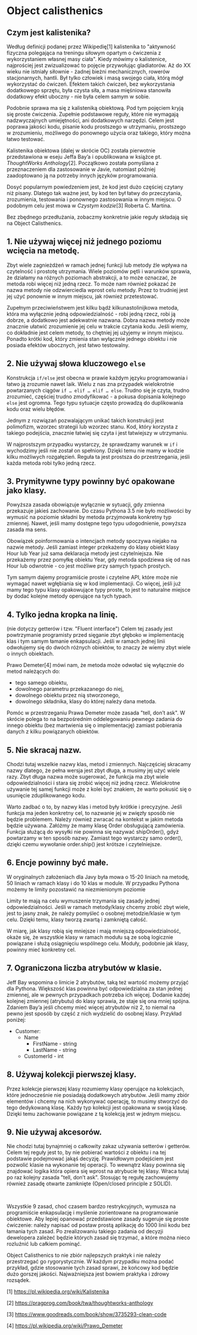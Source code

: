 # Object calisthenics

## Czym jest kalistenika?

Według definicji podanej przez Wikipedię[1] kalistenika to "aktywność fizyczna polegająca na	 treningu siłowym opartym o ćwiczenia z wykorzystaniem własnej masy ciała". Kiedy mówimy o kalistenice, najprościej jest zwizualizować to pojęcie przywołując gladiatorów. Aż do XX wieku nie istniały siłownie - żadnej bieżni mechanicznych, rowerów stacjonarnych, hantli. Był tylko człowiek i masą swojego ciała, którą mógł wykorzystać do ćwiczeń. Efektem takich ćwiczeń, bez wykorzystania dodatkowego sprzętu, była czysta siła, a masa mięśniowa stanowiła dodatkowy efekt uboczny - nie była celem samym w sobie.

Podobnie sprawa ma się z kalisteniką obiektową. Pod tym pojęciem kryją się proste ćwiczenia. Zupełnie podstawowe reguły, które nie wymagają nadzwyczajnych umiejętności, ani dodatkowych narzędzi. Celem jest poprawa jakości kodu, pisanie kodu prostszego w utrzymaniu, prostszego w zrozumieniu, możliwego do ponownego użycia oraz takiego, który można łatwo testować.

Kalistenika obiektowa (dalej w skrócie OC) została pierwotnie przedstawiona w eseju Jeffa Bay’a i opublikowana w książce pt. *ThoughtWorks Anthology*[2]. Początkowo została pomyślana z przeznaczeniem dla zastosowanie w Javie, natomiast później zaadoptowano ją na potrzeby innych języków programowania.

Dosyć popularnym powiedzeniem jest, że kod jest dużo częściej czytany niż pisany. Dlatego tak ważne jest, by kod ten był łatwy do przeczytania, zrozumienia, testowania i ponownego zastosowania w innym miejscu. O podobnym celu jest mowa w *Czystym kodzie*[3] Roberta C. Martina.

Bez zbędnego przedłużania, zobaczmy konkretnie jakie reguły składają się na Object Calisthenics.

## 1. Nie używaj więcej niż jednego poziomu wcięcia na metodę.

 Zbyt wiele zagnieżdżeń w ramach jednej funkcji lub metody źle wpływa na czytelność i prostotę utrzymania. Wiele poziomów pętli i warunków sprawia, że działamy na różnych poziomach abstrakcji, a to może oznaczać, że metoda robi więcej niż jedną rzecz. To może nam również pokazać że nazwa metody nie odzwierciedla wprost celu metody. Przez to trudniej jest jej użyć ponownie w innym miejscu, jak również przetestować.

 Zupełnym przeciwieństwem jest kilku bądź kilkunastolinijkowa metoda, która ma wyłącznie jedną odpowiedzialność - robi jedną rzecz, robi ją dobrze, a dodatkowo jest adekwatnie nazwana. Dobra nazwa metody może znacznie ułatwić zrozumienie jej celu w trakcie czytania kodu. Jeśli wiemy, co dokładnie jest celem metody, to chętniej jej użyjemy w innym miejscu. Ponadto krótki kod, który zmienia stan wyłącznie jednego obiektu i nie posiada efektów ubocznych, jest łatwo testowalny.

## 2. Nie używaj słowa kluczowego `else`

 Konstrukcja `if/else` jest obecna w prawie każdym języku programowania i łatwo ją zrozumie nawet laik. Wielu z nas zna przypadek wielokrotnie powtarzanych ciągów `if … elif … elif … else`. Trudno się je czyta, trudno zrozumieć, częściej trudno zmodyfikować - a pokusa dopisania kolejnego `else` jest ogromna. Tego typu sytuacje często prowadzą do duplikowania kodu oraz wielu błędów.

 Jednym z rozwiązań pozwalającym unikać takich konstrukcji jest polimofizm, wzorzec strategii lub wzorzec stanu. Kod, który korzysta z takiego podejścia, znacznie łatwiej się czyta i jest łatwiejszy w utrzymaniu.

 W najprostszym przypadku wystarczy, że sprawdzamy warunek w `if` i wychodzimy jeśli nie został on spełniony. Dzięki temu nie mamy w kodzie kilku możliwych rozgałęzień. Reguła ta jest prostsza do przestrzegania, jeśli każda metoda robi tylko jedną rzecz.

## 3. Prymitywne typy powinny być opakowane jako klasy.

 Powyższa zasada obowiązuje wyłącznie w sytuacji, gdy zmienna przekazuje jakieś zachowanie. Do czasu Pythona 3.5 nie było możliwości by wymusić na poziomie składni by metoda przyjmowała konkretny typ zmiennej. Nawet, jeśli mamy dostępne tego typu udogodnienie, powyższa zasada ma sens.

 Obowiązek poinformowania o intencjach metody spoczywa niejako na nazwie metody. Jeśli zamiast integer przekażemy do klasy obiekt klasy Hour lub Year już sama deklaracja metody jest czytelniejsza. Nie przekażemy przez pomyłkę obiektu Year, gdy metoda spodziewa się od nas Hour lub odwrotnie - co jest możliwe przy samych typach prostych.

 Tym samym dajemy programiście proste i czytelne API, które może nie wymagać nawet wgłębiania się w kod implementacji. Co więcej, jeśli już mamy tego typu klasy opakowujące typy proste, to jest to naturalne miejsce by dodać kolejne metody operujące na tych typach.

## 4. Tylko jedna kropka na linię.

 (nie dotyczy getterów i tzw. "Fluent interface")
 Celem tej zasady jest powtrzymanie programisty przed sięganie zbyt głęboko w implementację klas i tym samym łamanie enkapsulacji. Jeśli w ramach jednej linii odwołujemy się do dwóch różnych obiektów, to znaczy że wiemy zbyt wiele o innych obiektach.

 Prawo Demeter[4] mówi nam, że metoda może odwołać się wyłącznie do metod należących do:
 * tego samego obiektu,
 * dowolnego parametru przekazanego do niej,
 * dowolnego obiektu przez nią stworzonego,
 * dowolnego składnika, klasy do której należy dana metoda.

 Pomóc w przestrzeganiu Prawa Demeter może zasada "tell, don’t ask". W skrócie polega to na bezpośrednim oddelegowaniu pewnego zadania do innego obiektu (bez martwienia się o implementację) zamiast pobierania danych z kilku powiązanych obiektów.

## 5. Nie skracaj nazw.

 Chodzi tutaj wszelkie nazwy klas, metod i zmiennych. Najczęściej skracamy nazwy dlatego, że pełna wersja jest zbyt długa, a musimy jej użyć wiele razy. Zbyt długa nazwa może sugerować, że funkcja ma zbyt wiele odpowiedzialności i stara się zrobić więcej niż jedną rzecz. Wielokrotne używanie tej samej funkcji może z kolei być znakiem, że warto pokusić się o usunięcie zduplikowanego kodu.

 Warto zadbać o to, by nazwy klas i metod były krótkie i precyzyjne. Jeśli funkcja ma jeden konkretny cel, to nazwanie jej w zwięzły sposób nie będzie problemem. Należy również zwracać na kontekst w jakim metoda będzie używana. Załóżmy że mamy klasę Order obsługującą zamówienia. Funkcja służącą do wysyłki nie powinna się nazywać shipOrder(), gdyż powtarzamy w ten sposób nazwy. Zamiast tego wystarczy samo order(), dzięki czemu wywołanie order.ship() jest krótsze i czytelniejsze.

## 6. Encje powinny być małe.

 W oryginalnych założeniach dla Javy była mowa o 15-20 liniach na metodę, 50 liniach w ramach klasy i do 10 klas w module. W przypadku Pythona możemy te limity pozostawić na niezmienionym poziomie

 Limity te mają na celu wymuszenie trzymania się zasady jednej odpowiedzialności. Jeśli w ramach metody/klasy chcemy zrobić zbyt wiele, jest to jasny znak, że należy pomyśleć o osobnej metodzie/klasie w tym celu. Dzięki temu, klasy tworzą zwartą i zamkniętą całość.

 W miarę, jak klasy robią się mniejsze i mają mniejszą odpowiedzialność, okaże się, że wszystkie klasy w ramach modułu są ze sobą logicznie powiązane i służą osiągnięciu wspólnego celu. Moduły, podobnie jak klasy, powinny mieć konkretny cel.

## 7. Ograniczona liczba atrybutów w klasie.

 Jeff Bay wspomina o limicie 2 atrybutów, taką też wartość możemy przyjąć dla Pythona. Większość klas powinna być odpowiedzialna za stan jednej zmiennej, ale w pewnych przypadkach potrzeba ich więcej. Dodanie każdej kolejnej zmiennej (atrybutu) do klasy sprawia, że staje się ona mniej spójna. Zdaniem Bay’a jeśli chcemy mieć więcej atrybutów niż 2, to niemal na pewno jest sposób by część z nich wydzielić do osobnej klasy. Przykład poniżej:

 * Customer:
   * Name
     * FirstName - string
     * LastName - string
   * CustomerId - int

## 8. Używaj kolekcji pierwszej klasy.

 Przez kolekcje pierwszej klasy rozumiemy klasy operujące na kolekcjach, które jednocześnie nie posiadają dodatkowych atrybutów. Jeśli mamy zbiór elementów i chcemy na nich wykonywać operację, to musimy stworzyć do tego dedykowaną klasę. Każdy typ kolekcji jest opakowana w swoją klasę. Dzięki temu zachowanie powiązane z tą kolekcją jest w jednym miejscu.

## 9. Nie używaj akcesorów.

 Nie chodzi tutaj bynajmniej o całkowity zakaz używania setterów i getterów. Celem tej reguły jest to, by nie pobierać wartości z obiektu i na tej podstawie podejmować jakąś decyzję. Prawidłowym podejściem jest pozwolić klasie na wykonanie tej operacji. To wewnątrz klasy powinna się znajdować logika która opiera się wprost na atrybucie tej klasy. Wraca tutaj po raz kolejny zasada "tell, don’t ask". Stosując tę regułę zachowujemy również zasadę otwarte zamknięte (Open/closed principle z SOLID).

&nbsp;

Wszystkie 9 zasad, choć czasem bardzo restrykcyjnych, wymusza na programiście enkapsulację i myślenie zorientowane na programowanie obiektowe. Aby lepiej opanować przedstawione zasady sugeruje się proste ćwiczenie: należy napisać od postaw prostą aplikację do 1000 linii kodu bez łamania tych zasad. Po zrealizowaniu takiego zadania od decyzji dewelopera zależeć będzie których zasad się trzymać, a które można nieco rozluźnić lub całkiem pominąć.

Object Calisthenics to nie zbiór najlepszych praktyk i nie należy przestrzegać go rygorystycznie. W każdym przypadku można podać przykład, gdzie stosowanie tych zasad sprawi, że końcowy kod będzie dużo gorszej jakości. Najważniejsza jest bowiem praktyka i zdrowy rozsądek.

[1] https://pl.wikipedia.org/wiki/Kalistenika

[2] https://pragprog.com/book/twa/thoughtworks-anthology

[3] https://www.goodreads.com/book/show/3735293-clean-code

[4] https://pl.wikipedia.org/wiki/Prawo_Demeter